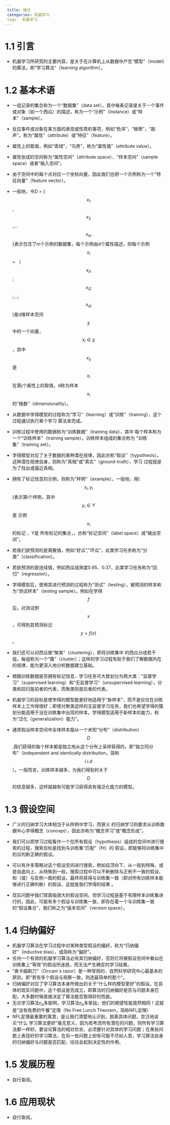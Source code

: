 ```yaml
---
 title: 绪论
 categories: 机器学习
 tags： 机器学习
---
```


# 1.1 引言

* 机器学习所研究的主要内容，是关于在计算机上从数据中产生“模型”（model）的算法，即“学习算法”（learning algorithm）。

  

# 1.2 基本术语

* 一组记录的集合称为一个“数据集”（data set），其中每条记录是关于一个事件或对象（如一个西瓜）的描述，称为一个“示例”（instance）或“样本”（sample）。

* 反应事件或对象在某方面的表现或性质的事项，例如“色泽”，“根蒂”，“敲声”。称为“属性”（attribute）或“特征”（feature）。

* 属性上的取值，例如“青绿”，“乌黑”，称为”属性值”（attribute value）。

* 属性张成的空间称为“属性空间”（attribute space）、“样本空间”（sample space）或者“输入空间”。

* 由于空间中的每个点对应一个坐标向量，因此我们也把一个示例称为一个“特征向量”（feature vector）。

* 一般地，令D = {$$x_1$$,$$x_2$$,...$$x_m$$}表示包含了m个示例的数据集，每个示例由d个属性描述，则每个示例$$x_i$$ = （$$x_{i1}$$;$$x_{i2}$$;...;$$x_{id}$$)是d维样本空间$$\chi$$中的一个向量，$$x_i\in\chi$$，其中$$x_{ij}$$是$$x_i$$在第j个属性上的取值，d称为样本$$x_i$$的“维数”（dimensionality）。

* 从数据中学得模型的过程称为“学习”（learning）或“训练”（training），这个过程通过执行某个学习 算法来完成。

* 训练过程中使用的数据称为“训练数据”（training data），其中 每个样本称为一个“训练样本”（training sample）。训练样本组成的集合称为 “训练集”（training set）。

* 学得模型对应了关于数据的某种潜在规律，因此亦称“假设”（hypothesis）。这种潜在规律自身，则称为“真相”或“真实”（ground-truth），学习 过程就是为了找出或逼近真相。

* 拥有了标记信息的示例，则称为“样例”（example）。一般地，用($$x_i,y_i$$)表示第i个样例，其中 $$y_i\in Y$$是 示例$$x_i$$的标记 ，Y是 所有标记的集合，，亦称“标记空间”（label space）或“输出空间”。

* 若我们欲预测的是离散值，例如“好瓜","坏瓜”，此类学习任务称为“分类”（classification）。

* 若欲预测的是连续值，例如西瓜成熟度0.95、0.37，此类学习任务称为“回归”（regression）。

* 学得模型后，使用其进行预测的过程称为“测试”（testing），被预测的样本称为“测试样本”（testing sample）。例如在学得 $$f$$后，对测试例$$x$$，可得到其预测标记$$y = f(x)$$。

* 我们还可以对西瓜做“聚类”（clustering），即将训练集中 的西瓜分成若干组，每组称为一个“簇”（cluster）；这样的学习过程有助于我们了解数据内在的规律，能为更深入地分析数据建立基础。

* 根据训练数据是否拥有标记信息，学习任务可大致划分为两大类：“监督学习”（supervised learning）和“无监督学习”（unsupervised learning），分类和回归是前者的代表，而聚类则是后者的代表。

* 机器学习的目标是使学得的模型能更好地适用于“新样本”，而不是仅仅在训练样本上工作得很好；即使对聚类这样的无监督学习任务，我们也希望学得的簇划分能适用于没在训练集中出现的样本。学得模型适用于新样本的能力，称为“泛化（generalization）能力”。

* 通常假设样本空间中全体样本服从一个未知“分布”（distribution）$$D$$,我们获得的每个样本都是独立地从这个分布上采样获得的，即“独立同分布”（independent and identically distribution，简称$$i.i.d$$）。一般而言，训练样本越多，为我们得到的关于$$D$$的信息越多，这样就越有可能学习获得具有强泛化能力的模型。

  

# 1.3 假设空间

* 广义的归纳学习大体相当于从样例中学习，而狭义 的归纳学习则要求从训练数据中心学得概念（concept），因此亦称为“概念学习”或“概念形成”。

* 我们可以把学习过程看作一个在所有假设（hypothesis）组成的空间中进行搜索的过程，搜索目标是找到与训练集“匹配”（fit）的 假设，即能够将训练集中的瓜判断正确的假设。

* 可以有许多策略对这个假设空间进行搜索，例如自顶向下、从一般到特殊，或是自底向上、从特殊到一般，搜索过程中可以不断删除与正例不一致的假设、和（或）与反例一致的假设。最终将获得与训练集一致（即对所有训练样本能够进行正确判断）的假设，这就是我们学得的结果 。

* 现实问题中我们常面临很大的假设空间，但学习过程是基于有限样本训练集进行的，因此，可能有多个假设与训练集一致，即存在着一个与训练集一致的“假设集合”，我们称之为“版本空间”（version space）。

  


# 1.4 归纳偏好

* 机器学习算法在学习过程中对某种类型假设的偏好，称为“归纳偏好”（inductive bias），或简称为“偏好”。
* 任何一个有效的机器学习算法必有其归纳偏好，否则它将被假设空间中看似在训练集上“等效”的假设所迷惑，而无法产生确定的学习结果。
* “奥卡姆剃刀”（Occam`s razor）是一种常用的、自然科学研究中心最基本的原则，即“若有多个假设与观察一致，则选最简单的那个”。
* 归纳偏好对应了学习算法本身所做出的关于“什么样的模型更好”的假设。在具体的现实问题中，这个假设是否成立，即算法的归纳偏好是否与问题本身匹配，大多数时候直接决定了算法能否取得好的性能。
* 无论学习算法$\varepsilon_a$多聪明，学习算法$\varepsilon_b$多笨拙，他们的期望性能竟然相同！这就是“没有免费的午餐”定理（No Free Lunch Theorem，简称NFL定理）
* NFL定理最重要的寓意，是让我们清楚地认识到，脱离具体问题，空泛地谈论“什么 学习算法更好”毫无意义，因为若考虑所有潜在的问题，则所有学习算法都一样好。要谈论算法的相对优劣，必须要针对具体的学习问题；在某些问题上表现好的学习算法，在另一些问题上却有可能不尽如人意，学习算法自身的归纳偏好与问题是否匹配，往往会起到决定性的作用。



# 1.5 发展历程

* 自行查阅。



# 1.6 应用现状

* 自行查阅。